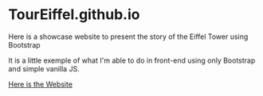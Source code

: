 # TourEiffel.github.io
Here is a showcase website to present the story of the Eiffel Tower using Bootstrap

It is a little exemple of what I'm able to do in front-end using only Bootstrap and simple vanilla JS.

<a href="https://igniiis.github.io/TourEiffel.github.io/"> Here is the Website </a>
